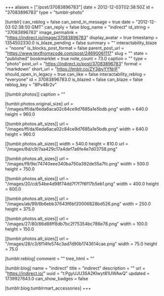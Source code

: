 +++
aliases = ["/post/37083896783"]
date = 2012-12-03T02:38:50Z
id = "37083896783"
type = "tumblr-photo"

[tumblr]
can_reblog = false
can_send_in_message = true
date = "2012-12-03 02:38:50 GMT"
can_reply = false
blog_name = "indirect"
id_string = "37083896783"
image_permalink = "https://indirect.io/image/37083896783"
display_avatar = true
timestamp = 1354502330.0
is_blaze_pending = false
summary = ""
interactability_blaze = "noone"
is_blocks_post_format = false
parent_post_url = "https://www.textfromxcode.com/post/24690061117"
slug = ""
state = "published"
bookmarklet = true
note_count = 73.0
caption = ""
type = "photo"
post_url = "https://indirect.io/post/37083896783"
format = "markdown"
short_url = "https://tmblr.co/ZY3jbyYYNrlF"
should_open_in_legacy = true
can_like = false
interactability_reblog = "everyone"
id = 37083896783.0
is_blazed = false
can_blaze = false
reblog_key = "8Pv48r2v"

[[tumblr.photos]]
caption = ""

[tumblr.photos.original_size]
url = "/images/ff/da/6eda6aca02c84ce9d7685a1e5bdb.png"
width = 640.0
height = 960.0

[[tumblr.photos.alt_sizes]]
url = "/images/ff/da/6eda6aca02c84ce9d7685a1e5bdb.png"
width = 640.0
height = 960.0

[[tumblr.photos.alt_sizes]]
width = 540.0
height = 810.0
url = "/images/8d/c9/7aa429c17a4def7a6fe4e7d03758.png"

[[tumblr.photos.alt_sizes]]
url = "/images/f9/9e/74740eee340ba750a392de55a7fc.png"
width = 500.0
height = 750.0

[[tumblr.photos.alt_sizes]]
url = "/images/20/cd/54be4d98f74dd7f7f7f6f17b5eb1.png"
width = 400.0
height = 600.0

[[tumblr.photos.alt_sizes]]
url = "/images/ab/99/6b6ebb37643f6bf20006828bd526.png"
width = 250.0
height = 375.0

[[tumblr.photos.alt_sizes]]
url = "/images/27/80/86d88ff8db7bc2f75354bc786e78.png"
width = 100.0
height = 150.0

[[tumblr.photos.alt_sizes]]
url = "/images/28/c3/6f14fe574c3ad7d90b1743614cae.png"
width = 75.0
height = 75.0

[tumblr.reblog]
comment = ""
tree_html = ""

[tumblr.blog]
name = "indirect"
title = "indirect"
description = ""
url = "https://indirect.io/"
uuid = "t:PgyUJU3SA2Klwyt81UWAwQ"
updated = 1739927643.0
can_show_badges = false

[tumblr.blog.tumblrmart_accessories]
+++
